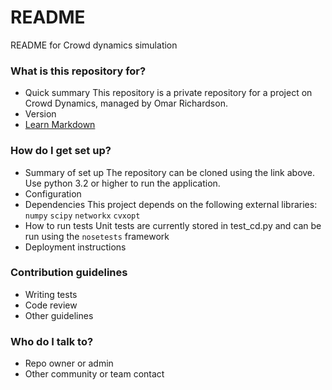# README #

README for Crowd dynamics simulation

### What is this repository for? ###

* Quick summary
This repository is a private repository for a project on Crowd Dynamics, managed by Omar Richardson.
* Version
* [Learn Markdown](https://bitbucket.org/tutorials/markdowndemo)

### How do I get set up? ###

* Summary of set up
The repository can be cloned using the link above. Use python 3.2 or higher to run the application.
* Configuration
* Dependencies
This project depends on the following external libraries:
`numpy`
`scipy`
`networkx`
`cvxopt`
* How to run tests
Unit tests are currently stored in test\_cd.py and can be run using the `nosetests` framework
* Deployment instructions

### Contribution guidelines ###

* Writing tests
* Code review
* Other guidelines

### Who do I talk to? ###

* Repo owner or admin
* Other community or team contact
